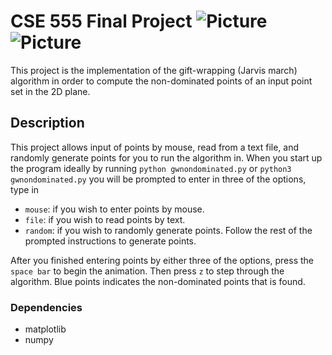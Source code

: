 # CSE 555 Final Project ![Picture](https://img.shields.io/github/repo-size/Tamaarine/NonDominatedPoints) ![Picture](https://img.shields.io/github/contributors/Tamaarine/NonDominatedPoints)

This project is the implementation of the gift-wrapping (Jarvis march) algorithm in order to compute the non-dominated points
of an input point set in the 2D plane.

## Description

This project allows input of points by mouse, read from a text file, and randomly generate points for you to run the algorithm in.
When you start up the program ideally by running `python gwnondominated.py` or `python3 gwnondominated.py` you will be prompted to
enter in three of the options, type in
* `mouse`: if you wish to enter points by mouse.
* `file`: if you wish to read points by text.
* `random`: if you wish to randomly generate points. Follow the rest of the prompted instructions to generate points.

After you finished entering points by either three of the options, press the `space bar` to begin the animation. Then press `z` to
step through the algorithm. Blue points indicates the non-dominated points that is found. 

### Dependencies

* matplotlib
* numpy